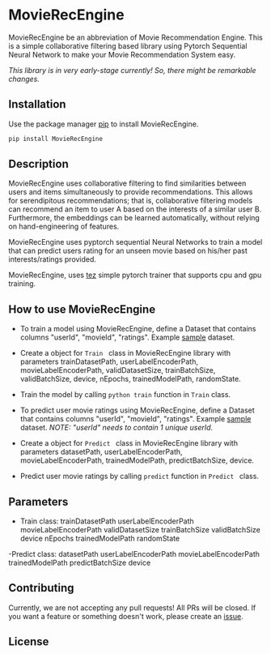 # MovieRecEngine

MovieRecEngine be an abbreviation of Movie Recommendation Engine. This is a simple collaborative filtering based library using Pytorch Sequential Neural Network to make your Movie Recommendation System easy.

*This library is in very early-stage currently! So, there might be remarkable changes.*

## Installation

Use the package manager [pip](https://pip.pypa.io/en/stable/) to install MovieRecEngine.

```bash
pip install MovieRecEngine
```
## Description

MovieRecEngine uses collaborative filtering to find similarities between users and items simultaneously to provide recommendations. This allows for serendipitous recommendations; that is, collaborative filtering models can recommend an item to user A based on the interests of a similar user B. Furthermore, the embeddings can be learned automatically, without relying on hand-engineering of features. 

MovieRecEngine uses pyptorch sequential Neural Networks to train a model that can predict users rating for an unseen movie based on his/her past interests/ratings provided. 

MovieRecEngine, uses [tez](https://pypi.org/project/tez/) simple pytorch trainer that supports cpu and gpu training.

## How to use MovieRecEngine

* To train a model using MovieRecEngine, define a Dataset that contains columns "userId", "movieId", "ratings". Example [sample]() dataset.
* Create a object for ```Train ``` class in MovieRecEngine library with parameters trainDatasetPath, userLabelEncoderPath, movieLabelEncoderPath, validDatasetSize, trainBatchSize, validBatchSize, device, nEpochs, trainedModelPath, randomState.
* Train the model by calling ```python train``` function in ```Train``` class.

* To predict user movie ratings using MovieRecEngine, define a Dataset that contains columns "userId", "movieId", "ratings". Example [sample]() dataset.
*NOTE: "userId" needs to contain 1 unique userId.*
* Create a object for ```Predict ``` class in MovieRecEngine library with parameters datasetPath, userLabelEncoderPath, movieLabelEncoderPath, trainedModelPath, predictBatchSize, device.
* Predict user movie ratings by calling ```predict``` function in ```Predict ``` class.

## Parameters
- Train class: 
trainDatasetPath
userLabelEncoderPath
movieLabelEncoderPath
validDatasetSize
trainBatchSize 
validBatchSize
device
nEpochs
trainedModelPath
randomState

-Predict class:
datasetPath
userLabelEncoderPath
movieLabelEncoderPath
trainedModelPath
predictBatchSize
device

## Contributing

Currently, we are not accepting any pull requests! All PRs will be closed. If you want a feature or something doesn't work, please create an [issue](https://github.com/MrR0b0t-23/MovieRecEngine/issues).

## License
